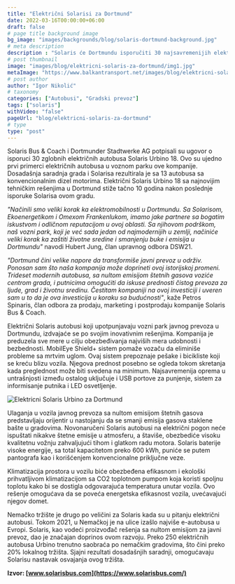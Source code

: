 ```yaml
---
title: "Električni Solarisi za Dortmund"
date: 2022-03-16T00:00:00+06:00
draft: false
# page title background image
bg_image: "images/backgrounds/blog/solaris-dortmund-background.jpg"
# meta description
description : "Solaris će Dortmundu isporučiti 30 najsavremenijih električnih autobusa. Zglobni Urbino 18 u električnoj izvedbi na ulicama Dortmunda pojaviće se krajem 2022. godine. Ova investicija gradskog saobraćajnog preduzeća Dortmunder Stadtwerke AG u nove Solarise, samo je jedan deo dugoročnog plana koji je izrađen u cilju smanjenja zagađenja vazduha i buke u urbanim sredinama."
# post thumbnail
image: "images/blog/elektricni-solaris-za-dortmund/img1.jpg"
metaImage: "https://www.balkantransport.net/images/blog/elektricni-solaris-za-dortmund/img1.jpg"
# post author
author: "Igor Nikolić"
# taxonomy
categories: ["Autobusi", "Gradski prevoz"]
tags: ["solaris"]
withVideo: "false"
pageUrl: "blog/elektricni-solaris-za-dortmund"
# type
type: "post"
---
```


Solaris Bus & Coach i Dortmunder Stadtwerke AG potpisali su ugovor o isporuci 30 zglobnih električnih autobusa Solaris Urbino 18. Ovo su ujedno prvi primerci električnih autobusa u voznom parku ove kompanije. Dosadašnja saradnja grada i Solarisa rezultirala je sa 13 autobusa sa konvencionalnim dizel motorima. Električni Solaris Urbino 18 sa najnovijim tehničkim rešenjima u Dortmund stiže tačno 10 godina nakon poslednje isporuke Solarisa ovom gradu.

*"Načinili smo veliki korak ka elektromobilnosti u Dortmundu. Sa Solarisom, Ekoenergetikom i Omexom Frankenlukom, imamo jake partnere sa bogatim iskustvom i odličnom reputacijom u ovoj oblasti. Sa njihovom podrškom, naš vozni park, koji je već sada jedan od najmodernijih u zemlji, načiniće veliki korak ka zaštiti životne sredine i smanjenju buke i emisija u Dortmundu"* navodi Hubert Jung, član upravnog odbora DSW21. 

*"Dortmund čini velike napore da transformiše javni prevoz u održiv. Ponosan sam što naša kompanija može doprineti ovoj istorijskoj promeni. Trideset modernih autobusa, sa nultom emisijom štetnih gasova voziće centrom grada, i putnicima omogućiti da iskuse prednosti čistog prevoza za ljude, grad i životnu sredinu. Čestitam kompaniji na ovoj investiciji i uveren sam u to da je ova investicija u koraku sa budućnosti"*, kaže Petros Spinaris, član odbora za prodaju, marketing i postprodaju kompanije Solaris Bus & Coach. 

Električni Solaris autobusi koji upotpunjavaju vozni park javnog prevoza u Dortmundu, izdvajaće se po svojim inovativnim rešenjima. Kompanija je preduzela sve mere u cilju obezbeđivanja najviših mera udobnosti i bezbednosti. MobilEye Shield+ sistem pomaže vozaču da eliminiše probleme sa mrtvim uglom. Ovaj sistem prepoznaje pešake i bicikliste koji se kreću blizu vozila. Njegova prednost posebno se ogleda tokom skretanja kada preglednost može biti svedena na minimum. Najsavremenija oprema u untrašnjosti između ostalog uključuje i USB portove za punjenje, sistem za informisanje putnika i LED osvetljenje.

![Elektricni Solaris Urbino za Dortmund](/images/blog/elektricni-solaris-za-dortmund/img2.jpg "Elektricni Solaris Urbino za Dortmund")

Ulaganja u vozila javnog prevoza sa nultom emisijom štetnih gasova predstavljaju orijentir u nastojanju da se smanji emisija gasova staklene bašte u gradovima. Novonaručeni Solaris autobusi na električni pogon neće ispuštati nikakve štetne emisije u atmosferu, a štaviše, obezbediće visoku kvalitetnu vožnju zahvaljujući tihom i glatkom radu motora. Solaris baterije visoke energije, sa total kapacitetom preko 600 kWh, puniće se putem pantografa kao i korišćenjem konvencionalne priključne veze.

Klimatizacija prostora u vozilu biće obezbeđena efikasnom i ekološki prihvatljivom klimatizacijom sa CO2 toplotnom pumpom koja koristi spoljnu toplotu kako bi se dostigla odgovarajuća temperatura unutar vozila. Ovo rešenje omogućava da se poveća energetska efikasnost vozila, uvećavajući njegov domet.

Nemačko tržište je drugo po veličini za Solaris kada su u pitanju električni autobusi. Tokom 2021, u Nemačkoj je na ulice izašlo najviše e-autobusa u Evropi. Solaris, kao vodeći proizvođač rešenja sa nultom emisijom za javni prevoz, dao je značajan doprinos ovom razvoju. Preko 250 električnih autobusa Urbino trenutno saobraća po nemačkim gradovima, što čini preko 20% lokalnog tržišta. Sjajni rezultati dosadašnjih saradnji, omogućavaju Solarisu nastavak osvajanja ovog tržišta.

**Izvor: [www.solarisbus.com](https://www.solarisbus.com/)**